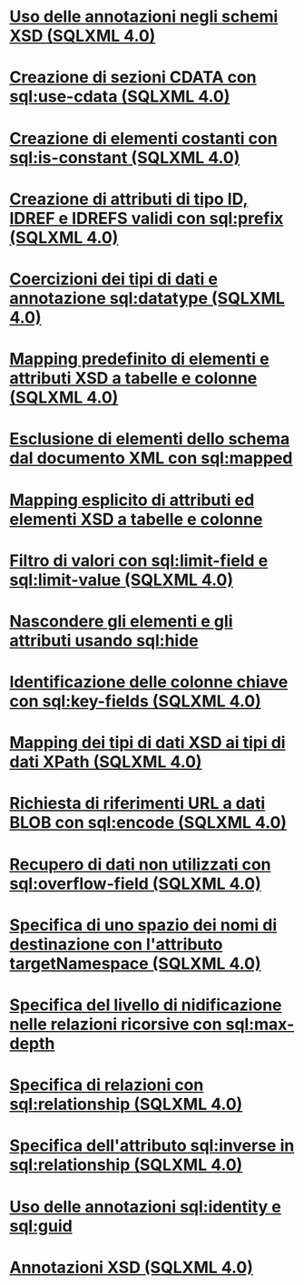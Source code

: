 # [Uso delle annotazioni negli schemi XSD (SQLXML 4.0)](using-annotations-in-xsd-schemas-sqlxml-4-0.md)

# [Creazione di sezioni CDATA con sql:use-cdata (SQLXML 4.0)](creating-cdata-sections-using-sql-use-cdata-sqlxml-4-0.md)
# [Creazione di elementi costanti con sql:is-constant (SQLXML 4.0)](creating-constant-elements-using-sql-is-constant-sqlxml-4-0.md)
# [Creazione di attributi di tipo ID, IDREF e IDREFS validi con sql:prefix (SQLXML 4.0)](creating-valid-id-idref-and-idrefs-type-attributes-using-sql-prefix-sqlxml-4-0.md)
# [Coercizioni dei tipi di dati e annotazione sql:datatype (SQLXML 4.0)](data-type-coercions-and-the-sql-datatype-annotation-sqlxml-4-0.md)
# [Mapping predefinito di elementi e attributi XSD a tabelle e colonne (SQLXML 4.0)](default-mapping-of-xsd-elements-and-attributes-to-tables-and-columns-sqlxml-4-0.md)
# [Esclusione di elementi dello schema dal documento XML con sql:mapped](excluding-schema-elements-from-the-xml-document-using-sql-mapped.md)
# [Mapping esplicito di attributi ed elementi XSD a tabelle e colonne](explicit-mapping-xsd-elements-and-attributes-to-tables-and-columns.md)
# [Filtro di valori con sql:limit-field e sql:limit-value (SQLXML 4.0)](filtering-values-using-sql-limit-field-and-sql-limit-value-sqlxml-4-0.md)
# [Nascondere gli elementi e gli attributi usando sql:hide](hiding-elements-and-attributes-by-using-sql-hide.md)
# [Identificazione delle colonne chiave con sql:key-fields (SQLXML 4.0)](identifying-key-columns-using-sql-key-fields-sqlxml-4-0.md)
# [Mapping dei tipi di dati XSD ai tipi di dati XPath (SQLXML 4.0)](mapping-xsd-data-types-to-xpath-data-types-sqlxml-4-0.md)
# [Richiesta di riferimenti URL a dati BLOB con sql:encode (SQLXML 4.0)](requesting-url-references-to-blob-data-using-sql-encode-sqlxml-4-0.md)
# [Recupero di dati non utilizzati con sql:overflow-field (SQLXML 4.0)](retrieving-unconsumed-data-using-the-sql-overflow-field-sqlxml-4-0.md)
# [Specifica di uno spazio dei nomi di destinazione con l'attributo targetNamespace (SQLXML 4.0)](specifying-a-target-namespace-using-the-targetnamespace-attribute-sqlxml-4-0.md)
# [Specifica del livello di nidificazione nelle relazioni ricorsive con sql:max-depth](specifying-depth-in-recursive-relationships-by-using-sql-max-depth.md)
# [Specifica di relazioni con sql:relationship (SQLXML 4.0)](specifying-relationships-using-sql-relationship-sqlxml-4-0.md)
# [Specifica dell'attributo sql:inverse in sql:relationship (SQLXML 4.0)](specifying-the-sql-inverse-attribute-on-sql-relationship-sqlxml-4-0.md)
# [Uso delle annotazioni sql:identity e sql:guid](using-the-sql-identity-and-sql-guid-annotations.md)
# [Annotazioni XSD (SQLXML 4.0)](xsd-annotations-sqlxml-4-0.md)
